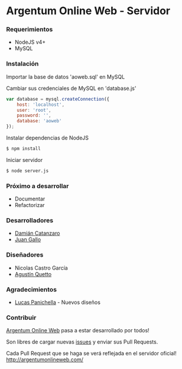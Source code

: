 # Argentum Online Web - Servidor

### Requerimientos
* NodeJS v4+
* MySQL

### Instalación

Importar la base de datos 'aoweb.sql' en MySQL

Cambiar sus credenciales de MySQL en 'database.js'

```js
var database = mysql.createConnection({
    host: 'localhost',
    user: 'root',
    password: '',
    database: 'aoweb'
});
```

Instalar dependencias de NodeJS
```sh
$ npm install
```

Iniciar servidor
```sh
$ node server.js
```

### Próximo a desarrollar
* Documentar
* Refactorizar

### Desarrolladores
* [Damián Catanzaro](https://ar.linkedin.com/in/damiancatanzaro)
* [Juan Gallo](https://ar.linkedin.com/in/juangallo)

### Diseñadores
* Nicolas Castro García
* [Agustín Quetto](https://ar.linkedin.com/in/agustín-ramiro-quetto-garay-lima-87136410b)

### Agradecimientos
* [Lucas Panichella](https://ar.linkedin.com/in/lucas-panichella-bb121252) - Nuevos diseños

### Contribuir
[Argentum Online Web](http://argentumonlineweb.com/) pasa a estar desarrollado por todos!

Son libres de cargar nuevas [issues](https://github.com/dcatanzaro/argentumonlineweb-servidor/issues) y enviar sus Pull Requests.

Cada Pull Request que se haga se verá reflejada en el servidor oficial! http://argentumonlineweb.com/